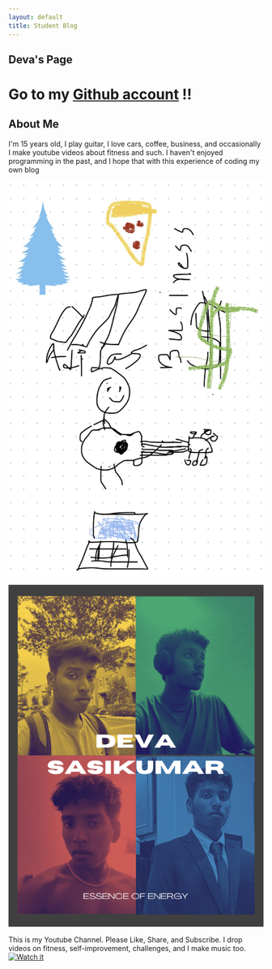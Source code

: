 ```yaml
---
layout: default
title: Student Blog
---
```




## Deva's Page 
Go to my [Github account](https://github.com/devaSas1) !!
==================

## About Me
I'm 15 years old, I play guitar, I love cars, coffee, business, and occasionally I make youtube videos about fitness and such. I haven't enjoyed programming in the past, and I hope that with this experience of coding my own blog  

![](images/image.png)

![](images/Albumcover.png)

This is my Youtube Channel. Please Like, Share, and Subscribe. I drop videos on fitness, self-improvement, challenges, and I make music too.
[![Watch it](https://img.youtube.com/vi/rXiGE5fbsW4/sddefault.jpg)](https://youtu.be/rXiGE5fbsW4?si=guIZiXYXcEjGxZ87 "DSCZ Channel trailer")  

<!-- - Plans, Lists, [Scrum Boards](https://clickup.com/blog/scrum-board/) help you to track key events, show progress and record time.  Effort is a big part of your class grade.  Show plans and time spent!
- [Hacks(Todo)](https://levelup.gitconnected.com/six-ultimate-daily-hacks-for-every-programmer-60f5f10feae) enable you to stay in focus with key requirements of the class.  Each Hack will produce Tangibles.
- Tangibles or [Tangible Artifacts](https://en.wikipedia.org/wiki/Artifact_(software_development)) are things you accumulate as a learner and coder. 



